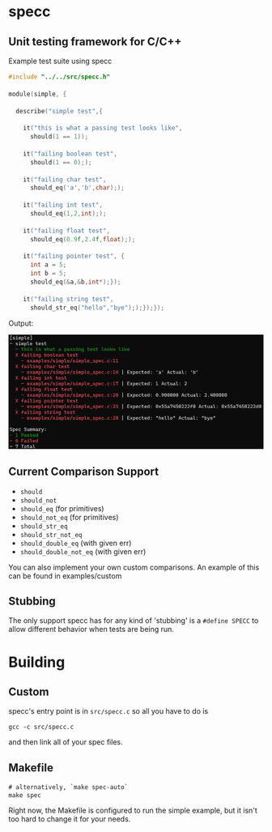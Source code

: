 # specc

## Unit testing framework for C/C++

Example test suite using specc
```C
#include "../../src/specc.h"

module(simple, {
  
  describe("simple test",{
    
    it("this is what a passing test looks like",
      should(1 == 1));

    it("failing boolean test",
      should(1 == 0););

    it("failing char test",
      should_eq('a','b',char););

    it("failing int test",
      should_eq(1,2,int););

    it("failing float test",
      should_eq(0.9f,2.4f,float););

    it("failing pointer test", {
      int a = 5;
      int b = 5;
      should_eq(&a,&b,int*);});

    it("failing string test",
      should_str_eq("hello","bye"););});});
```

Output:

![simple](https://raw.githubusercontent.com/g-jensen/specc/main/resources/simple.png)

## Current Comparison Support
* `should`
* `should_not`
* `should_eq` (for primitives)
* `should_not_eq` (for primitives)
* `should_str_eq`
* `should_str_not_eq`
* `should_double_eq` (with given err)
* `should_double_not_eq` (with given err)

You can also implement your own custom comparisons. An example of this can be found in examples/custom


## Stubbing
The only support specc has for any kind of 'stubbing' is a `#define SPECC` to allow different behavior when tests are being run.

# Building
## Custom
specc's entry point is in `src/specc.c` so all you have to do is
```
gcc -c src/specc.c
```
and then link all of your spec files.

## Makefile
```
# alternatively, `make spec-auto`
make spec
```

Right now, the Makefile is configured to run the simple example, but it isn't too hard to change it for your needs.